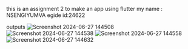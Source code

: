 this is an assignment 2 to make an app using flutter 
my name : NSENGIYUMVA egide
id:24622

outputs
![Screenshot 2024-06-27 144508](https://github.com/egide1234/my_app_asignment2_flutter-/assets/130062531/64e9e2eb-4c43-45df-9e6a-c0526272c1c6)
![Screenshot 2024-06-27 144538](https://github.com/egide1234/my_app_asignment2_flutter-/assets/130062531/52571833-b29a-47d2-893c-82af2f5f784a)
![Screenshot 2024-06-27 144558](https://github.com/egide1234/my_app_asignment2_flutter-/assets/130062531/8e9a4b4e-0a10-49e5-8578-b885f08c6a02)
![Screenshot 2024-06-27 144632](https://github.com/egide1234/my_app_asignment2_flutter-/assets/130062531/3b83f545-f372-4486-a19b-1b4fa961ca7c)
